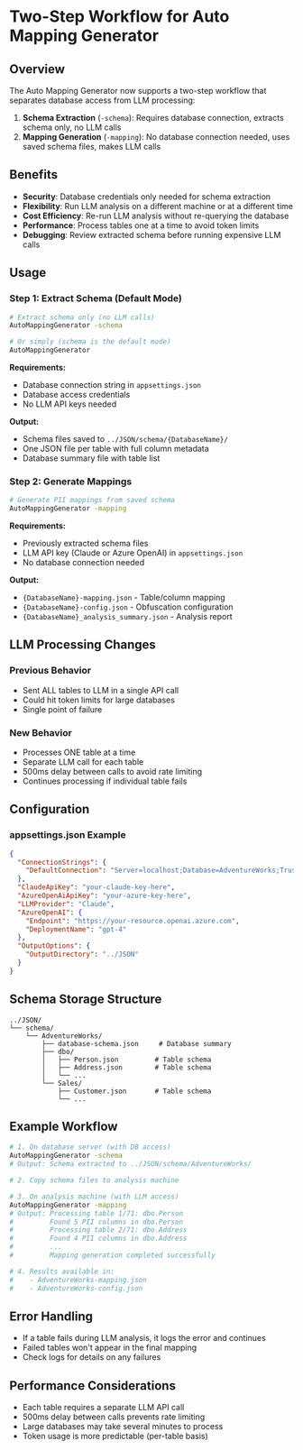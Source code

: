 # Two-Step Workflow for Auto Mapping Generator

## Overview

The Auto Mapping Generator now supports a two-step workflow that separates database access from LLM processing:

1. **Schema Extraction** (`-schema`): Requires database connection, extracts schema only, no LLM calls
2. **Mapping Generation** (`-mapping`): No database connection needed, uses saved schema files, makes LLM calls

## Benefits

- **Security**: Database credentials only needed for schema extraction
- **Flexibility**: Run LLM analysis on a different machine or at a different time
- **Cost Efficiency**: Re-run LLM analysis without re-querying the database
- **Performance**: Process tables one at a time to avoid token limits
- **Debugging**: Review extracted schema before running expensive LLM calls

## Usage

### Step 1: Extract Schema (Default Mode)

```bash
# Extract schema only (no LLM calls)
AutoMappingGenerator -schema

# Or simply (schema is the default mode)
AutoMappingGenerator
```

**Requirements:**
- Database connection string in `appsettings.json`
- Database access credentials
- No LLM API keys needed

**Output:**
- Schema files saved to `../JSON/schema/{DatabaseName}/`
- One JSON file per table with full column metadata
- Database summary file with table list

### Step 2: Generate Mappings

```bash
# Generate PII mappings from saved schema
AutoMappingGenerator -mapping
```

**Requirements:**
- Previously extracted schema files
- LLM API key (Claude or Azure OpenAI) in `appsettings.json`
- No database connection needed

**Output:**
- `{DatabaseName}-mapping.json` - Table/column mapping
- `{DatabaseName}-config.json` - Obfuscation configuration
- `{DatabaseName}_analysis_summary.json` - Analysis report

## LLM Processing Changes

### Previous Behavior
- Sent ALL tables to LLM in a single API call
- Could hit token limits for large databases
- Single point of failure

### New Behavior
- Processes ONE table at a time
- Separate LLM call for each table
- 500ms delay between calls to avoid rate limiting
- Continues processing if individual table fails

## Configuration

### appsettings.json Example

```json
{
  "ConnectionStrings": {
    "DefaultConnection": "Server=localhost;Database=AdventureWorks;Trusted_Connection=true;"
  },
  "ClaudeApiKey": "your-claude-key-here",
  "AzureOpenAiApiKey": "your-azure-key-here",
  "LLMProvider": "Claude",
  "AzureOpenAI": {
    "Endpoint": "https://your-resource.openai.azure.com",
    "DeploymentName": "gpt-4"
  },
  "OutputOptions": {
    "OutputDirectory": "../JSON"
  }
}
```

## Schema Storage Structure

```
../JSON/
└── schema/
    └── AdventureWorks/
        ├── database-schema.json     # Database summary
        ├── dbo/
        │   ├── Person.json         # Table schema
        │   ├── Address.json        # Table schema
        │   └── ...
        └── Sales/
            ├── Customer.json       # Table schema
            └── ...
```

## Example Workflow

```bash
# 1. On database server (with DB access)
AutoMappingGenerator -schema
# Output: Schema extracted to ../JSON/schema/AdventureWorks/

# 2. Copy schema files to analysis machine

# 3. On analysis machine (with LLM access)
AutoMappingGenerator -mapping
# Output: Processing table 1/71: dbo.Person
#         Found 5 PII columns in dbo.Person
#         Processing table 2/71: dbo.Address
#         Found 4 PII columns in dbo.Address
#         ...
#         Mapping generation completed successfully

# 4. Results available in:
#    - AdventureWorks-mapping.json
#    - AdventureWorks-config.json
```

## Error Handling

- If a table fails during LLM analysis, it logs the error and continues
- Failed tables won't appear in the final mapping
- Check logs for details on any failures

## Performance Considerations

- Each table requires a separate LLM API call
- 500ms delay between calls prevents rate limiting
- Large databases may take several minutes to process
- Token usage is more predictable (per-table basis)